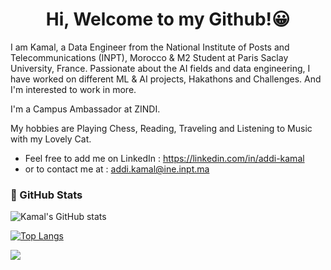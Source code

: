  <h1 align="center">Hi, Welcome to my Github!😀</h1>

I am Kamal, a Data Engineer from the National Institute of Posts and Telecommunications (INPT), Morocco & M2 Student at Paris Saclay University, France. Passionate about the AI fields and data engineering, I have worked on different ML & AI projects, Hakathons and Challenges. And I'm interested to work in more. 

I'm a Campus Ambassador at ZINDI. 

My hobbies are Playing Chess, Reading, Traveling and Listening to Music with my Lovely Cat.


* Feel free to add me on LinkedIn : 
https://linkedin.com/in/addi-kamal
* or to contact me at : addi.kamal@ine.inpt.ma


### 🎇 GitHub Stats

![Kamal's GitHub stats](https://github-readme-stats.vercel.app/api/?username=addi-kamal&show_icons=true&title_color=fff&icon_color=54EC87&text_color=aaaaaa&bg_color=050505)


[![Top Langs](https://github-readme-stats.vercel.app/api/top-langs/?username=addi-kamal&layout=compact&langs_count=8&title_color=fff&text_color=aaaaaa&bg_color=050505)](https://github.com/addi-kamal/github-readme-stats)

<img src="https://komarev.com/ghpvc/?username=addi-kamal&style=for-the-badge&color=050505" />
